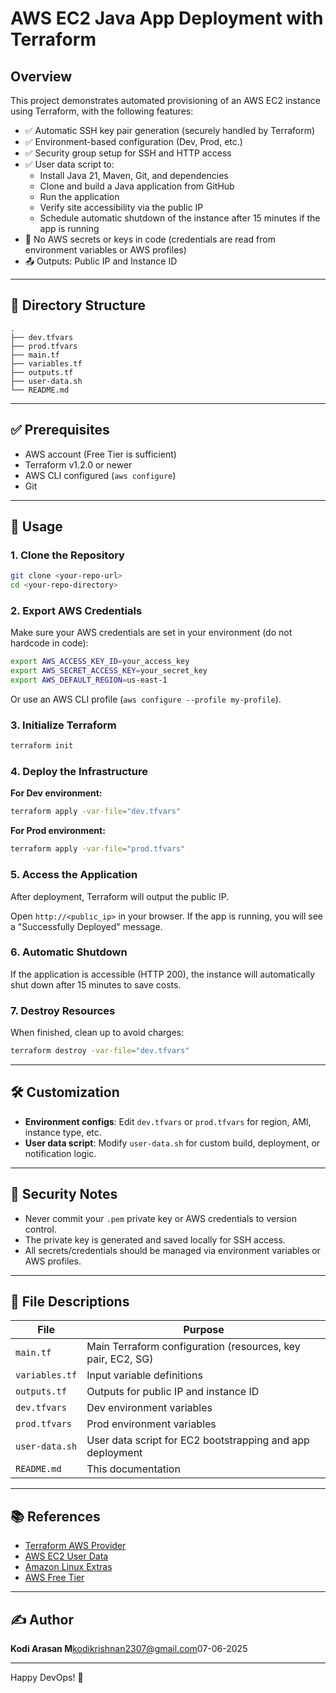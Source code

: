 # AWS EC2 Java App Deployment with Terraform

## Overview

This project demonstrates automated provisioning of an AWS EC2 instance using Terraform, with the following features:

- ✅ Automatic SSH key pair generation (securely handled by Terraform)
- ✅ Environment-based configuration (Dev, Prod, etc.)
- ✅ Security group setup for SSH and HTTP access
- ✅ User data script to:
  - Install Java 21, Maven, Git, and dependencies
  - Clone and build a Java application from GitHub
  - Run the application
  - Verify site accessibility via the public IP
  - Schedule automatic shutdown of the instance after 15 minutes if the app is running
- 🔐 No AWS secrets or keys in code (credentials are read from environment variables or AWS profiles)
- 📤 Outputs: Public IP and Instance ID

---

## 📁 Directory Structure

```
.
├── dev.tfvars
├── prod.tfvars
├── main.tf
├── variables.tf
├── outputs.tf
├── user-data.sh
└── README.md
```

---

## ✅ Prerequisites

- AWS account (Free Tier is sufficient)
- Terraform v1.2.0 or newer
- AWS CLI configured (`aws configure`)
- Git

---

## 🚀 Usage

### 1. Clone the Repository

```bash
git clone <your-repo-url>
cd <your-repo-directory>
```

### 2. Export AWS Credentials

Make sure your AWS credentials are set in your environment (do not hardcode in code):

```bash
export AWS_ACCESS_KEY_ID=your_access_key
export AWS_SECRET_ACCESS_KEY=your_secret_key
export AWS_DEFAULT_REGION=us-east-1
```

Or use an AWS CLI profile (`aws configure --profile my-profile`).

### 3. Initialize Terraform

```bash
terraform init
```

### 4. Deploy the Infrastructure

**For Dev environment:**

```bash
terraform apply -var-file="dev.tfvars"
```

**For Prod environment:**

```bash
terraform apply -var-file="prod.tfvars"
```

### 5. Access the Application

After deployment, Terraform will output the public IP.

Open `http://<public_ip>` in your browser. If the app is running, you will see a "Successfully Deployed" message.

### 6. Automatic Shutdown

If the application is accessible (HTTP 200), the instance will automatically shut down after 15 minutes to save costs.

### 7. Destroy Resources

When finished, clean up to avoid charges:

```bash
terraform destroy -var-file="dev.tfvars"
```

---

## 🛠️ Customization

- **Environment configs**: Edit `dev.tfvars` or `prod.tfvars` for region, AMI, instance type, etc.
- **User data script**: Modify `user-data.sh` for  custom build, deployment, or notification logic.

---

## 🔐 Security Notes

- Never commit your `.pem` private key or AWS credentials to version control.
- The private key is generated and saved locally for SSH access.
- All secrets/credentials should be managed via environment variables or AWS profiles.

---

## 📄 File Descriptions

| File           | Purpose                                                     |
| -------------- | ----------------------------------------------------------- |
| `main.tf`      | Main Terraform configuration (resources, key pair, EC2, SG) |
| `variables.tf` | Input variable definitions                                  |
| `outputs.tf`   | Outputs for public IP and instance ID                       |
| `dev.tfvars`   | Dev environment variables                                   |
| `prod.tfvars`  | Prod environment variables                                  |
| `user-data.sh` | User data script for EC2 bootstrapping and app deployment   |
| `README.md`    | This documentation                                          |

---

## 📚 References

- [Terraform AWS Provider](https://registry.terraform.io/providers/hashicorp/aws/latest/docs)
- [AWS EC2 User Data](https://docs.aws.amazon.com/AWSEC2/latest/UserGuide/user-data.html)
- [Amazon Linux Extras](https://docs.aws.amazon.com/AWSEC2/latest/UserGuide/amazon-linux-ami-basics.html)
- [AWS Free Tier](https://aws.amazon.com/free/)

---

## ✍️ Author

**Kodi Arasan M**[kodikrishnan2307@gmail.com](mailto:kodikrishnan2307@gmail.com)07-06-2025

---

Happy DevOps! 🚀
